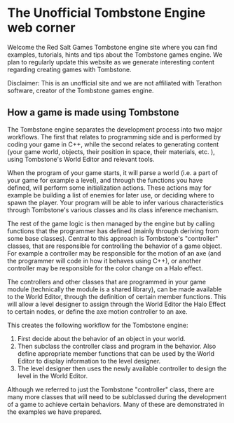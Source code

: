# The Unofficial Tombstone Engine web corner

Welcome the Red Salt Games Tombstone engine site where you can find examples, tutorials, hints and tips about the Tombstone games engine. We plan to regularly update this website as we generate interesting content regarding creating games with Tombstone.

Disclaimer: This is an unofficial site and we are not affiliated with Terathon software, creator of the Tombstone games engine.

## How a game is made using Tombstone
The Tombstone engine separates the development process into two major workflows. The first that relates to programming side and is performed by coding your game in C++, while the second relates to generating content (your game world, objects, their position in space, their materials, etc. ), using Tombstone's World Editor and relevant tools. 

When the program of your game starts, it will parse a world (i.e. a part of your game for example a level), and through the functions you have defined, will perform some initialization actions. These actions may for example be building a list of enemies for later use, or deciding where to spawn the player. Your program will be able to infer various characteristics through Tombstone's various classes and its class inference mechanism. 

The rest of the game logic is then managed by the engine but by calling functions that the programmer has defined (mainly through deriving from some base classes). Central to this approach is Tombstone's "controller" classes, that are responsible for controlling the behavior of a game object. For example a controller may be responsible for the motion of an axe (and the programmer will code in how it behaves using C++), or another controller may be responsible for the color change on a Halo effect.

The controllers and other classes that are programmed in your game module (technically the module is a shared library), can be made available to the World Editor, through the definition of certain member functions. This will allow a level designer to assign through the World Editor the Halo Effect to certain nodes, or define the axe motion controller to an axe.

This creates the following workflow for the Tombstone engine:
1. First decide about the behavior of an object in your world.
2. Then subclass the controller class and program in the behavior. Also define appropriate member functions that can be used by the World Editor to display information to the level designer.
3. The level designer then uses the newly available controller to design the level in the World Editor.

Although we referred to just the Tombstone "controller" class, there are many more classes that will need to be sublclassed during the development of a game to achieve certain behaviors. Many of these are demonstrated in the examples we have prepared.
